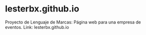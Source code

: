 # lesterbx.github.io
Proyecto de Lenguaje de Marcas: Página web para una empresa de eventos.
Link: lesterbx.github.io

